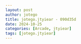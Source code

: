 ```yaml
---
layout: post
author: jotego
title: jotego.jtyiear - 090d35d
date: 2024-10-25
categories: [Arcade, jtyiear]
tags: [jotego.jtyiear]
---
```


